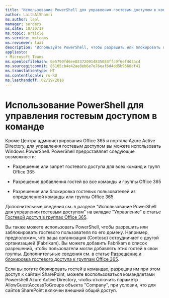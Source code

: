 ```yaml
---
title: "Использование PowerShell для управления гостевым доступом в команде"
author: LaithAlShamri
ms.author: laal
manager: serdars
ms.date: 10/20/17
ms.topic: article
ms.service: msteams
ms.reviewer: laal
description: "Используйте PowerShell, чтобы разрешить или блокировать гостевой доступ к командам в Microsoft Teams."
appliesto:
- Microsoft Teams
ms.openlocfilehash: 0e5790fd6ee023720914835084ffc9f6ef4d3ac4
ms.sourcegitcommit: 85105cb4e42ae8eb6e7e76eaf6d4dd5b9568cf41
ms.translationtype: HT
ms.contentlocale: ru-RU
ms.lasthandoff: 02/19/2018
---
```

<a name="use-powershell-to-control-guest-access-to-a-team"></a>Использование PowerShell для управления гостевым доступом в команде
================================================

Кроме Центра администрирования Office 365 и портала Azure Active Directory, для управления гостевым доступом вы можете использовать Windows PowerShell. PowerShell предоставляет следующие возможности:
  
  
   

- Разрешение или запрет гостевого доступа для всех команд и групп Office 365
    
  
- Разрешение добавления гостей во все команды и группы Office 365
    
  
- Разрешение или блокировка гостевых пользователей из определенной команды или группы Office 365
    
  
Дополнительные сведения см. в разделе "Использование PowerShell для управления гостевым доступом" на вкладке "Управление" в статье [Гостевой доступ в группах Office 365](https://support.office.com/article/Use-PowerShell-to-control-guest-access-bfc7a840-868f-4fd6-a390-f347bf51aff6#bkmk_usepowershell).
  
    
    
Вы также можете использовать PowerShell, чтобы разрешить или заблокировать гостевого пользователя по его домену. Например, предположим, что ваша организация (Contoso) сотрудничает с другой организацией (Fabrikam). Вы можете добавить Fabrikam в список разрешений, чтобы пользователи могли добавлять этих гостей в свои группы. Дополнительные сведения см. в статье [Разрешение и блокировка гостевого доступа к группам Office 365](https://go.microsoft.com/fwlink/?linkid=854001).
  
 
Если вы хотите блокировать гостей в командах, разрешив им при этом доступ к сайтам SharePoint, можете воспользоваться командлетами Powershell Azure Active Directory, чтобы отключить параметр AllowGuestAccessToGroups объекта "Company", при условии, что для сайтов SharePoint включен внешний общий доступ.   

